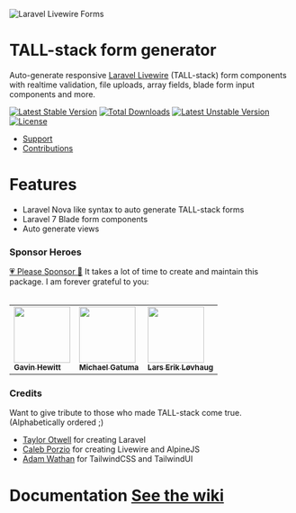 ![Laravel Livewire Forms](https://i.imgur.com/YB0gEJ8.gif)

# TALL-stack form generator

Auto-generate responsive [Laravel Livewire](https://laravel-livewire.com) (TALL-stack) form components with realtime validation, file uploads, array fields, blade form input components and more.

[![Latest Stable Version](https://poser.pugx.org/tanthammar/tall-forms/v)](//packagist.org/packages/tanthammar/tall-forms) 
[![Total Downloads](https://poser.pugx.org/tanthammar/tall-forms/downloads)](//packagist.org/packages/tanthammar/tall-forms) 
[![Latest Unstable Version](https://poser.pugx.org/tanthammar/tall-forms/v/unstable)](//packagist.org/packages/tanthammar/tall-forms) 
[![License](https://poser.pugx.org/tanthammar/tall-forms/license)](//packagist.org/packages/tanthammar/tall-forms)

- [Support](https://github.com/tanthammar/tall-forms/issues)
- [Contributions](https://github.com/tanthammar/tall-forms/pulls)

# Features
* Laravel Nova like syntax to auto generate TALL-stack forms
* Laravel 7 Blade form components
* Auto generate views

### Sponsor Heroes
[💗 Please Sponsor 🔗](https://github.com/sponsors/tanthammar) It takes a lot of time to create and maintain this package. I am forever grateful to you:
<br><br>
<table>
<tbody>
<tr>
<td><a href="https://github.com/gavinhewitt"><img src="https://avatars2.githubusercontent.com/u/1969103?s=400&v=4" width="100px;" alt=""/><br /><sub><b>Gavin Hewitt</b></sub></a></td>
<td><a href="https://github.com/MichaelGatuma"><img src="https://avatars0.githubusercontent.com/u/50529359?s=460&u=53cff27075ea04ec3032fe03976f05ac86f0e3b7&v=4" width="100px;" alt=""/><br /><sub><b>Michael Gatuma</b></sub></a></td>
<td><a href="https://github.com/lalov"><img src="https://avatars3.githubusercontent.com/u/3465648?s=460&u=60998db0098beca7b3ceef52ac5055f72eebe69e&v=4" width="100px;" alt=""/><br /><sub><b>Lars Erik Løvhaug</b></sub></a></td>
</tr>
</tbody>
</table>


### Credits
Want to give tribute to those who made TALL-stack come true. (Alphabetically ordered ;)
- [Taylor Otwell](https://github.com/sponsors/taylorotwell) for creating Laravel
- [Caleb Porzio](https://github.com/sponsors/calebporzio) for creating Livewire and AlpineJS
- [Adam Wathan](https://tailwindui.com/) for TailwindCSS and TailwindUI

# Documentation [See the wiki](https://github.com/tanthammar/tall-forms/wiki)
